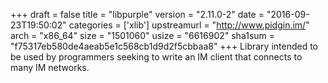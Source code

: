 +++
draft = false
title = "libpurple"
version = "2.11.0-2"
date = "2016-09-23T19:50:02"
categories = ['xlib']
upstreamurl = "http://www.pidgin.im/"
arch = "x86_64"
size = "1501060"
usize = "6616902"
sha1sum = "f75317eb580de4aeab5e1c568cb1d9d2f5cbbaa8"
+++
Library intended to be used by programmers seeking to write an IM client that connects to many IM networks.